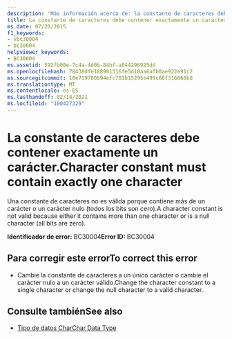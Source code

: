 ```yaml
---
description: 'Más información acerca de: la constante de caracteres debe contener exactamente un carácter'
title: La constante de caracteres debe contener exactamente un carácter.
ms.date: 07/20/2015
f1_keywords:
- vbc30004
- bc30004
helpviewer_keywords:
- BC30004
ms.assetid: 592fb00e-7c4a-4d0b-84bf-a844296925dd
ms.openlocfilehash: 78438dfe188981516fe5d10aa6afb0ae922e91c2
ms.sourcegitcommit: 10e719780594efc781b15295e499c66f316068b8
ms.translationtype: MT
ms.contentlocale: es-ES
ms.lasthandoff: 02/14/2021
ms.locfileid: "100427329"
---
```

# <a name="character-constant-must-contain-exactly-one-character"></a><span data-ttu-id="01666-103">La constante de caracteres debe contener exactamente un carácter.</span><span class="sxs-lookup"><span data-stu-id="01666-103">Character constant must contain exactly one character</span></span>

<span data-ttu-id="01666-104">Una constante de caracteres no es válida porque contiene más de un carácter o un carácter nulo (todos los bits son cero).</span><span class="sxs-lookup"><span data-stu-id="01666-104">A character constant is not valid because either it contains more than one character or is a null character (all bits are zero).</span></span>  
  
 <span data-ttu-id="01666-105">**Identificador de error:** BC30004</span><span class="sxs-lookup"><span data-stu-id="01666-105">**Error ID:** BC30004</span></span>  
  
## <a name="to-correct-this-error"></a><span data-ttu-id="01666-106">Para corregir este error</span><span class="sxs-lookup"><span data-stu-id="01666-106">To correct this error</span></span>  
  
- <span data-ttu-id="01666-107">Cambie la constante de caracteres a un único carácter o cambie el carácter nulo a un carácter válido.</span><span class="sxs-lookup"><span data-stu-id="01666-107">Change the character constant to a single character or change the null character to a valid character.</span></span>  
  
## <a name="see-also"></a><span data-ttu-id="01666-108">Consulte también</span><span class="sxs-lookup"><span data-stu-id="01666-108">See also</span></span>

- [<span data-ttu-id="01666-109">Tipo de datos Char</span><span class="sxs-lookup"><span data-stu-id="01666-109">Char Data Type</span></span>](../language-reference/data-types/char-data-type.md)
